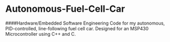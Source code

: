 Autonomous-Fuel-Cell-Car
========================
####Hardware/Embedded Software Engineering
Code for my autonomous, PID-controlled, line-following fuel cell car. Designed for an MSP430 Microcontroller using C++ and C.
